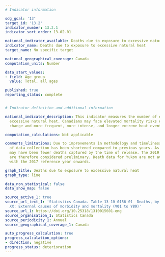 ```yaml
---
# Indicator information

sdg_goal: '13'
target_id: '13.2'
indicator_number: 13.2.1
indicator_sort_order: 13-02-01

national_indicator_available: Deaths due to exposure to excessive natural heat
indicator_name: Deaths due to exposure to excessive natural heat
target_name: No specific target

national_geographical_coverage: Canada
computation_units: Number

data_start_values:
- field: Age group
  value: Total, all ages

published: true
reporting_status: complete


# Indicator definition and additional information

national_indicator_description: This indicator measures the number of deaths due to
  excessive natural heat. Canadians may face elevated mortality risks due to climate
  change and more frequent, more intense, and longer extreme heat events.

computation_calculations: Not applicable

comments_limitations: Due to improvements in methodology and timeliness, the duration
  of data collection has been shortened compared to previous years. As a result, there
  may have been fewer deaths captured by the time of release. The 2019 to 2022 data
  are therefore considered preliminary. Death data for Yukon are not available starting
  with the 2017 reference year onwards.

graph_title: Deaths due to exposure to excessive natural heat
graph_type: line

data_non_statistical: false
data_show_map: false

source_active_1: true
source_url_text_1: 'Statistics Canada. Table 13-10-0156-01  Deaths, by cause, Chapter
  XX: External causes of morbidity and mortality (V01 to Y89)'
source_url_1: https://doi.org/10.25318/1310015601-eng
source_organisation_1: Statistics Canada
source_periodicity_1: Annual
source_geographical_coverage_1: Canada

auto_progress_calculation: true
progress_calculation_options:
- direction: negative
progress_status: deterioration
---
```

